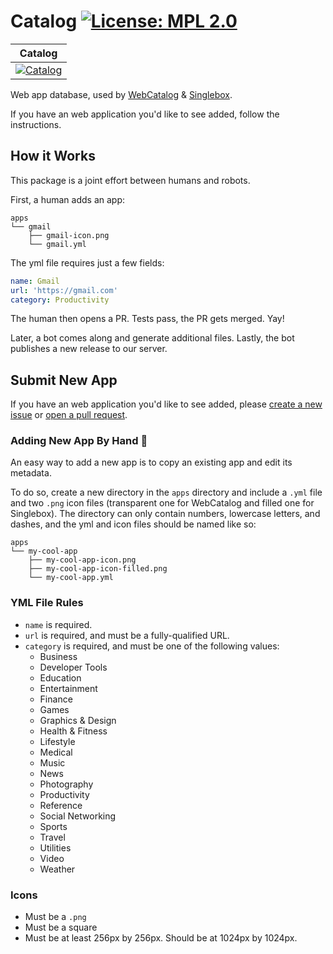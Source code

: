 <!-- https://raw.githubusercontent.com/electron/electron-apps/master/readme.md --->

# Catalog [![License: MPL 2.0](https://img.shields.io/badge/License-MPL%202.0-brightgreen.svg)](LICENSE)
|Catalog|
|---|
|[![Catalog](https://github.com/atomery/catalog/workflows/Catalog/badge.svg)](https://github.com/atomery/catalog/actions?query=workflow%3A%22Catalog%22)|

Web app database, used by [WebCatalog](https://webcatalogapp.com) & [Singlebox](https://singleboxapp.com).

If you have an web application you'd like to see added, follow the instructions.

## How it Works

This package is a joint effort between humans and robots.

First, a human adds an app:

```
apps
└── gmail
    ├── gmail-icon.png
    └── gmail.yml
```

The yml file requires just a few fields:

```yml
name: Gmail
url: 'https://gmail.com'
category: Productivity
```

The human then opens a PR. Tests pass, the PR gets merged. Yay!

Later, a bot comes along and generate additional files. Lastly, the bot publishes a new release to our server.

## Submit New App
If you have an web application you'd like to see added, please [create a new issue](https://github.com/atomery/catalog/issues) or
[open a pull request](https://help.github.com/articles/creating-a-pull-request/).

### Adding New App By Hand 💪
An easy way to add a new app is to copy an existing app and edit its metadata.

To do so, create a new directory in the `apps` directory and include a `.yml`
file and two `.png` icon files (transparent one for WebCatalog and filled one for Singlebox). The directory can only contain numbers,
lowercase letters, and dashes, and the yml and icon files should be named
like so:

```
apps
└── my-cool-app
    ├── my-cool-app-icon.png
    ├── my-cool-app-icon-filled.png
    └── my-cool-app.yml
```

### YML File Rules
- `name` is required.
- `url` is required, and must be a fully-qualified URL.
- `category` is required, and must be one of the following values:
  - Business
  - Developer Tools
  - Education
  - Entertainment
  - Finance
  - Games
  - Graphics & Design
  - Health & Fitness
  - Lifestyle
  - Medical
  - Music
  - News
  - Photography
  - Productivity
  - Reference
  - Social Networking
  - Sports
  - Travel
  - Utilities
  - Video
  - Weather

### Icons
- Must be a `.png`
- Must be a square
- Must be at least 256px by 256px. Should be at 1024px by 1024px.
